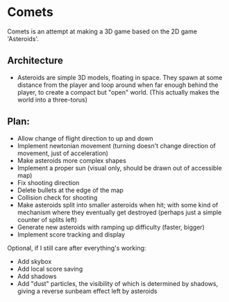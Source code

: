 # Comets
Comets is an attempt at making a 3D game based on the 2D game 'Asteroids'.

## Architecture
- Asteroids are simple 3D models, floating in space. They spawn at some distance from the player and loop around when far enough behind the player, to create a compact but "open" world. (This actually makes the world into a three-torus)

## Plan:
- Allow change of flight direction to up and down
- Implement newtonian movement (turning doesn't change direction of movement, just of acceleration)
- Make asteroids more complex shapes
- Implement a proper sun (visual only, should be drawn out of accessible map)
- Fix shooting direction
- Delete bullets at the edge of the map
- Collision check for shooting
- Make asteroids split into smaller asteroids when hit; with some kind of mechanism where they eventually get destroyed (perhaps just a simple counter of splits left)
- Generate new asteroids with ramping up difficulty (faster, bigger)
- Implement score tracking and display

Optional, if I still care after everything's working:
- Add skybox
- Add local score saving
- Add shadows
- Add "dust" particles, the visibility of which is determined by shadows, giving a reverse sunbeam effect left by asteroids
